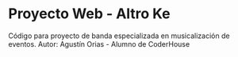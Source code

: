 # Proyecto Web - Altro Ke
Código para proyecto de banda especializada en musicalización de eventos. 
Autor: Agustín Orias - Alumno de CoderHouse
